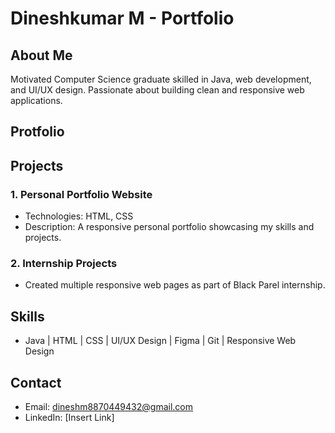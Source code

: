 # Dineshkumar M - Portfolio

## About Me
Motivated Computer Science graduate skilled in Java, web development, and UI/UX design. Passionate about building clean and responsive web applications.
## Protfolio

## Projects

### 1. Personal Portfolio Website
- Technologies: HTML, CSS
- Description: A responsive personal portfolio showcasing my skills and projects.

### 2. Internship Projects
- Created multiple responsive web pages as part of Black Parel internship.

## Skills
- Java | HTML | CSS | UI/UX Design | Figma | Git | Responsive Web Design

## Contact
- Email: dineshm8870449432@gmail.com
- LinkedIn: [Insert Link]
